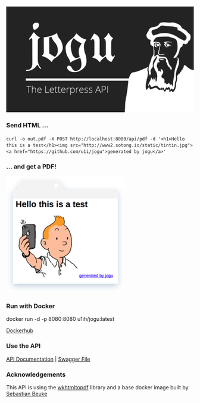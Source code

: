 ![](https://raw.githubusercontent.com/u1i/jogu/master/img/jogu4.png)


### Send HTML ...
`curl -o out.pdf -X POST http://localhost:8080/api/pdf -d '<h1>Hello this is a test</h1><img src="http://www2.sotong.io/static/tintin.jpg"><a href="https://github.com/u1i/jogu">generated by jogu</a>'`

### ... and get a PDF!

![](https://raw.githubusercontent.com/u1i/jogu/master/img/jogu3.png)

### Run with Docker

docker run -d -p 8080:8080 u1ih/jogu:latest

[Dockerhub](https://hub.docker.com/r/u1ih/jogu/)

### Use the API

[API Documentation](http://jogu.sotong.io/docs/) | [Swagger File](swagger.json)


### Acknowledgements 

This API is using the [wkhtmltopdf](https://wkhtmltopdf.org/) library and a base docker image built by [Sebastian Beuke](https://github.com/madnight/docker-alpine-wkhtmltopdf)

